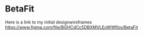 # BetaFit
Here is a link to my initial designwireframes
https://www.figma.com/file/BGHCdCc5DBXMVLEoWWflzs/BetaFit 
